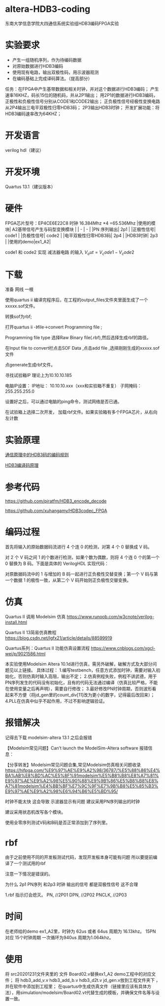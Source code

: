 # altera-HDB3-coding
东南大学信息学院大四通信系统实验组HDB3编码FPGA实验

# 实验要求

- 产生一组随机序列，作为待编码数据
- 对原始数据进行HDB3编码
- 使用现有电路，输出双极性码，用示波器观测
- 在编码基础上完成译码算法。（提高部分）

任务：在FPGA中产生基带数据和相关时钟，并对这个数据进行HDB3编码；
产生速率16KHZ，码长15位的随机码，并从2P1输出；
用2P1的数据进行HDB3编码，正极性和负极性信号分别从CODE1和CODE2输出；
正负极性信号经极性变换电路从2P4输出三电平双极性归零HDB3码；
2P3输出HDB3时钟；
开发扩展功能：将HDB3编码速率改为64KHZ；

# 开发语言
verilog hdl（建议） 

# 开发环境
Quartus 13.1（建议版本）

# 硬件
FPGA芯片型号：EP4CE6E22C8
时钟 16.384Mhz \*4 =65.536Mhz
|使用的模块| A2基带信号产生与码型变换模块 |
| - | - |
|PN 序列输出| 2p1 |
|正极性信号| code1 |
|负极性信号| code2 |
|电平双极性归零HDB3码| 2p4 |
|HDB3时钟| 2p3 |
|使用的demo|ex1_A2|

code1 和 code2 实现 减法器电路 的输入 $` V_out = V_code1 - V_code2 `$
# 下载
准备 网线 一根

使用quartus ii 编译完程序后，在工程的output_files文件夹里面生成了一个xxxxx.sof文件。

转换sof为rbf;

打开quartus ii -》file->convert Programming file ;

Programming file type 选择Raw Binary file(.rbf),然后选择生成rbf的路径。

在Input file to convert栏点击SOF Data ,点击add file ,选择刚刚生成的xxxxx.sof文件

点generate生成rbf文件。

寻找试验箱IP 理论上为10.10.10.185

电脑IP设置：
                    IP地址：   10.10.10.xxx（xxx和实验箱不重复）
                    子网掩码：255.255.255.0

设置好之后，可以通过电脑的ping命令，测试网络是否已通。

在试验箱上选择二次开发， 加载rbf文件。如果实验箱有多个FPGA芯片，从右向左计数

# 实验原理
[通信原理中的HDB3码的编码规则](https://zhuanlan.zhihu.com/p/86177759)

[HDB3编译码原理](https://blog.csdn.net/cfc1243570631/article/details/9078419)
# 参考代码
https://github.com/piratfm/HDB3_encode_decode

https://github.com/xuhangamy/HDB3codec_FPGA

# 编码过程

首先将输入的原始数据码流进行 4 个连 0 的检测，对第 4 个 0 替换成 V 码。

对 2 个 V 码之间 1 的个数进行检测，如果个数为偶数，则将 4 个连 0 个的第一个 0 替换为
B 码。下面是具体的 VerilogHDL 实现代码：

对原数据码流中的 1 与增加的 B 码一起进行正负极性交替变换；第一个 V 码与第一个数据 1 的极性一致，从第二个 V 码开始则正负极性交替变换。

# 仿真

Quartus II 调用 Modelsim 仿真
https://www.runoob.com/w3cnote/verilog-install.html

Quartus II 13简易仿真教程
https://blog.csdn.net/lgfx21/article/details/88599919

Quartus系列：Quartus II 功能仿真设置流程
https://www.cnblogs.com/xgcl-wei/p/9021586.html

本实验使用Modelsim Altera 10.1d进行仿真，需另外破解，破解方式及大部分问题见以上链接。
具体过程：
1.编写testbench，任意方式添加时钟，需要对输入初始化，否则仿真时输入高阻，输出不定；
2.仿真例程失败，例程不讲武德，用于PN序列发生的代码没有初始化，且有的代码无法通过编译（仿真比较严格，不能在使用变量之后再声明），需要自行修改；
3.最好修改PN时钟周期，否则波形看起来不方便（将jd_gen里的count_div[11]改为更小的数字，记得最后改回来）；
4.PLL在仿真中似乎不起作用，不过不影响逻辑验证。

# 报错解决
记得去下载 modelsim-altera 13.1
之后会报错 

【Modelsim常见问题】Can’t launch the ModelSim-Altera software
报错信息：

【分享转发】Modelsim常见问题合集,常见Modelsim仿真相关问题收录  
https://hifpga.com/%E9%97%AE%E9%A2%98/36787/%E5%88%86%E4%BA%AB%E8%BD%AC%E5%8F%91modelsim%E5%B8%B8%E8%A7%81%E9%97%AE%E9%A2%98%E5%90%88%E9%9B%86%E5%B8%B8%E8%A7%81modelsim%E4%BB%BF%E7%9C%9F%E7%9B%B8%E5%85%B3%E9%97%AE%E9%A2%98%E6%94%B6%E5%BD%95/

时钟不能太快 这会导致 示波器显示有问题 建议采用PN序列输出的时钟

建议采用状态机改写各个模块。

使用全零序列测试V码和B码是否正常添加到了序列里。
# rbf

由于之前使用不同的开发板测试代码，发现开发板本身可能有问题 所以要提前编译了一个测试用的rbf

注意一下情况是错误的。

为什么 2p1 PN序列 和2p3 时钟 输出的信号 都是双极性信号 这不合理

1.rbf 
指示灯会熄灭。 
PN,           //2P01
DPN,          //2P02
PNCLK,        //2P03

# 时间

在老师给的demo ex1_A2里，时钟为 62us 或者 64us 周期为 16.13khz。
15PN 对应 15个时钟周期 一次循环为940us 周期为1.064khz。

# 使用

将 src20201231文件夹里的 文件 Board02.v替换ex1_A2 demo工程中的对应文件；
将 hdb3_add_v.v hdb3_add_b.v hdb3_d2t.v jd_gen.v放到工程文件夹下 ，并在软件中添加到工程里；
在quartus中生成仿真文件（链接里应该有具体方法），用simulation/modelsim/Board02.vt代替生成的模板，并确保文件名等与设置一致。
